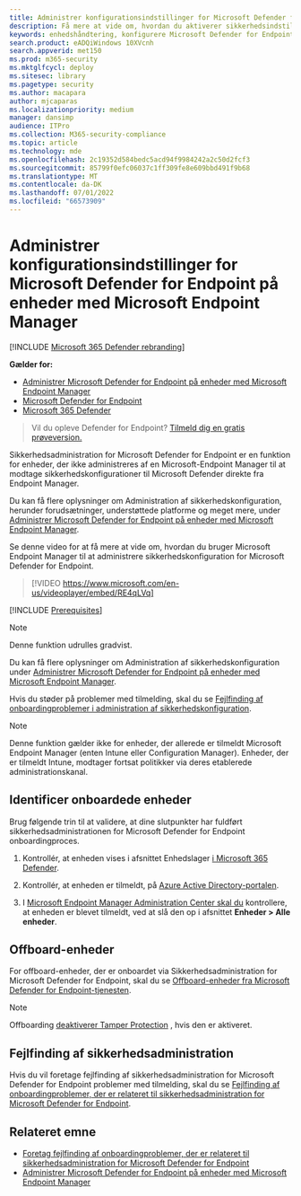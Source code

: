 ```yaml
---
title: Administrer konfigurationsindstillinger for Microsoft Defender for Endpoint på enheder med Microsoft Endpoint Manager
description: Få mere at vide om, hvordan du aktiverer sikkerhedsindstillinger i Microsoft Endpoint Manager via Microsoft Defender for Endpoint.
keywords: enhedshåndtering, konfigurere Microsoft Defender for Endpoint enheder, Microsoft Endpoint Manager
search.product: eADQiWindows 10XVcnh
search.appverid: met150
ms.prod: m365-security
ms.mktglfcycl: deploy
ms.sitesec: library
ms.pagetype: security
ms.author: macapara
author: mjcaparas
ms.localizationpriority: medium
manager: dansimp
audience: ITPro
ms.collection: M365-security-compliance
ms.topic: article
ms.technology: mde
ms.openlocfilehash: 2c19352d584bedc5acd94f9984242a2c50d2fcf3
ms.sourcegitcommit: 85799f0efc06037c1ff309fe8e609bbd491f9b68
ms.translationtype: MT
ms.contentlocale: da-DK
ms.lasthandoff: 07/01/2022
ms.locfileid: "66573909"
---
```

# <a name="manage-microsoft-defender-for-endpoint-configuration-settings-on-devices-with-microsoft-endpoint-manager"></a>Administrer konfigurationsindstillinger for Microsoft Defender for Endpoint på enheder med Microsoft Endpoint Manager

[!INCLUDE [Microsoft 365 Defender rebranding](../../includes/microsoft-defender.md)]

**Gælder for:**

- [Administrer Microsoft Defender for Endpoint på enheder med Microsoft Endpoint Manager](/mem/intune/protect/mde-security-integration)
- [Microsoft Defender for Endpoint](https://go.microsoft.com/fwlink/p/?linkid=2154037)
- [Microsoft 365 Defender](https://go.microsoft.com/fwlink/?linkid=2118804)



> Vil du opleve Defender for Endpoint? [Tilmeld dig en gratis prøveversion.](https://signup.microsoft.com/create-account/signup?products=7f379fee-c4f9-4278-b0a1-e4c8c2fcdf7e&ru=https://aka.ms/MDEp2OpenTrial?ocid=docs-wdatp-configureendpointsscript-abovefoldlink)


Sikkerhedsadministration for Microsoft Defender for Endpoint er en funktion for enheder, der ikke administreres af en Microsoft-Endpoint Manager til at modtage sikkerhedskonfigurationer til Microsoft Defender direkte fra Endpoint Manager.


Du kan få flere oplysninger om Administration af sikkerhedskonfiguration, herunder forudsætninger, understøttede platforme og meget mere, under [Administrer Microsoft Defender for Endpoint på enheder med Microsoft Endpoint Manager](/mem/intune/protect/mde-security-integration).

Se denne video for at få mere at vide om, hvordan du bruger Microsoft Endpoint Manager til at administrere sikkerhedskonfiguration for Microsoft Defender for Endpoint.
> [!VIDEO https://www.microsoft.com/en-us/videoplayer/embed/RE4qLVq]

[!INCLUDE [Prerequisites](../../includes/security-config-mgt-prerequisites.md)]

>[!NOTE]
>Denne funktion udrulles gradvist. 

Du kan få flere oplysninger om Administration af sikkerhedskonfiguration under [Administrer Microsoft Defender for Endpoint på enheder med Microsoft Endpoint Manager](/mem/intune/protect/mde-security-integration).

Hvis du støder på problemer med tilmelding, skal du se [Fejlfinding af onboardingproblemer i administration af sikkerhedskonfiguration](troubleshoot-security-config-mgt.md).

> [!NOTE]
> Denne funktion gælder ikke for enheder, der allerede er tilmeldt Microsoft Endpoint Manager (enten Intune eller Configuration Manager). Enheder, der er tilmeldt Intune, modtager fortsat politikker via deres etablerede administrationskanal.

## <a name="identify-onboarded-devices"></a>Identificer onboardede enheder

Brug følgende trin til at validere, at dine slutpunkter har fuldført sikkerhedsadministrationen for Microsoft Defender for Endpoint onboardingproces.

1.  Kontrollér, at enheden vises i afsnittet Enhedslager [i Microsoft 365 Defender](https://security.microsoft.com/).

2.  Kontrollér, at enheden er tilmeldt, på [Azure Active Directory-portalen](https://aad.portal.azure.com/#blade/Microsoft_AAD_Devices/DevicesMenuBlade/Devices/menuId/).

3.  I [Microsoft Endpoint Manager Administration Center skal du](https://endpoint.microsoft.com/#blade/Microsoft_Intune_DeviceSettings/DevicesMenu/mDMDevicesPreview) kontrollere, at enheden er blevet tilmeldt, ved at slå den op i afsnittet **Enheder > Alle enheder**.


## <a name="offboard-devices"></a>Offboard-enheder
For offboard-enheder, der er onboardet via Sikkerhedsadministration for Microsoft Defender for Endpoint, skal du se [Offboard-enheder fra Microsoft Defender for Endpoint-tjenesten](offboard-machines.md).

>[!NOTE]
>Offboarding [deaktiverer Tamper Protection](prevent-changes-to-security-settings-with-tamper-protection.md#manage-tamper-protection-for-your-organization-using-the-microsoft-365-defender-portal) , hvis den er aktiveret.

## <a name="troubleshooting-security-management"></a>Fejlfinding af sikkerhedsadministration 
Hvis du vil foretage fejlfinding af sikkerhedsadministration for Microsoft Defender for Endpoint problemer med tilmelding, skal du se [Fejlfinding af onboardingproblemer, der er relateret til sikkerhedsadministration for Microsoft Defender for Endpoint](troubleshoot-security-config-mgt.md).

## <a name="related-topic"></a>Relateret emne
- [Foretag fejlfinding af onboardingproblemer, der er relateret til sikkerhedsadministration for Microsoft Defender for Endpoint](troubleshoot-security-config-mgt.md)
- [Administrer Microsoft Defender for Endpoint på enheder med Microsoft Endpoint Manager](/mem/intune/protect/mde-security-integration#configure-your-tenant-to-support-mde-security-configuration-management)
